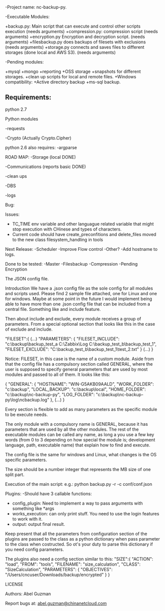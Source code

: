 -Project name: nc-backup-py.

-Executable Modules:

+backup.py: Main script that can execute and control other scripts execution (needs arguments)
+compression.py: compression script (needs arguments)
+encryption.py Encryption and decryption script. (needs arguments)
+filesbackup.py does backups of filesets with exclusions (needs arguments)
+storage.py connects and saves files to different storages (done local and AWS S3). (needs arguments)

-Pending modules:

+mysql
+mongo
+reporting
+OSS storage
+snapshots for different storages.
+clean up scripts for local and remote files.
+Windows compatibility:
+Active directory backup
+ms-sql backup.

Requirements:
-
python 2.7

Python modules

-requests

-Crypto (Actually Crypto.Cipher)

python 2.6 also requires:
-argparse

ROAD MAP:
-Storage (local DONE)

-Communications (reports basic DONE)

-clean ups

-DBS

-logs

Bug:

Issues:
- TC_TIME env variable and other languague related variable that might stop execution with CHinese and types of characters.
- Current code should have create_preconfitions and delete_files moved to the new class filesystem_handling in tools

Next Release:
-Scheduler
-Improve Flow control
-Other?
-Add hostname to logs.


Done to be tested:
-Master
-Filesbackup
-Compression
-Pending Encryption

The JSON config file.

Introduction
We have a .json config file as the sole config for all modules and scripts used. Please find 2 sample file attached, one for Linux and one for windows.
Maybe at some point in the future I would implement being able to have more than one .json config file that can be included from a central file. Something like and include feature.

Then about include and exclude, every module receives a group of parameters. From a special optional section that looks like this in the case of exclude and include.

"FILESET":{
(...)
"PARAMETERS": {
  "FILESET_INCLUDE": "c:\\backup\\backup_test_a C:\\Zabbix\\Log C:\\backup_test_b\\backup_test_1",
  "FILESET_EXCLUDE": "C:\\backup_test_b\\backup_test_1\\test_2.txt"
}
(...)
}

Notice: FILESET, in this case is the name of a custom module.
Aside from that the config file has a compulsory section called GENERAL, where the user is supposed to specify general parameters that are used by most modules and passed to all of them. It looks like this:


{
  "GENERAL": {
    "HOSTNAME": "WIN-G5AKB09AALD",
    "WORK_FOLDER": "c:\\backup",
    "LOCAL_BACKUP": "c:\\backup\\local",
    "HOME_FOLDER": "c:\\backup\\nc-backup-py",
    "LOG_FOLDER": "c:\\backup\\nc-backup-py\\log\\ncbackup.log"
    },
(...)
}

Every section is flexible to add as many parameters as the specific module to be execute needs.

The only module with a compulsory name is GENERAL, because it has parameters that are used by all the other modules. The rest of the executable modules can be called any name, as long a you use a few key words (from 0 to 3 depending on how special the module is; development language, path, executable name) that explain how to find and execute.

The config file is the same for windows and Linux, what changes is the OS specific parameters.

The size should be a number integer that represents the MB size of one split part.

Execution of the main script:
e.g.:
python backup.py -r -c conf/conf.json


Plugins:
-Should have 3 callable functions:
+ config_plugin: Need to implement a way to pass arguments with something like *args
+ works_execution: can only print stuff.
You need to use the login features to work with it.
+ output: output final result.

Keep present that all the parameters from configuration section of the
plugins are passed to the class as a python dictionary when  pass parameter to
the class when costructed. So ot's your duty to parse this dictionary if you
need config parameters.

The plugins also need a config section similar to this:
  "SIZE":{
    "ACTION": "load",
    "FROM": "tools",
    "FILENAME": "size_calculation",
    "CLASS": "SizeCalculation",
    "PARAMETERS": {
      "OBJECTIVES": "/Users/cncuser/Downloads/backup/encrypted"
    }
  }



LICENSE

Authors:
Abel Guzman

Report bugs at:
abel.guzman@chinanetcloud.com